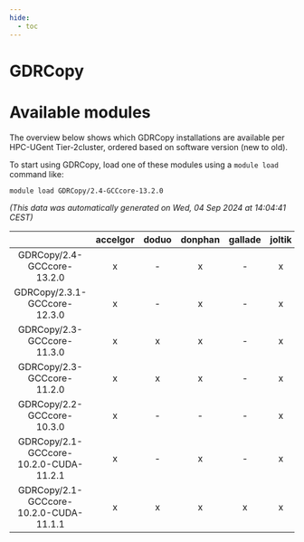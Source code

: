 ```yaml
---
hide:
  - toc
---
```


GDRCopy
=======

# Available modules


The overview below shows which GDRCopy installations are available per HPC-UGent Tier-2cluster, ordered based on software version (new to old).

To start using GDRCopy, load one of these modules using a `module load` command like:

```shell
module load GDRCopy/2.4-GCCcore-13.2.0
```

*(This data was automatically generated on Wed, 04 Sep 2024 at 14:04:41 CEST)*  

| |accelgor|doduo|donphan|gallade|joltik|shinx|skitty|
| :---: | :---: | :---: | :---: | :---: | :---: | :---: | :---: |
|GDRCopy/2.4-GCCcore-13.2.0|x|-|x|-|x|-|-|
|GDRCopy/2.3.1-GCCcore-12.3.0|x|-|x|-|x|-|-|
|GDRCopy/2.3-GCCcore-11.3.0|x|x|x|-|x|-|x|
|GDRCopy/2.3-GCCcore-11.2.0|x|x|x|-|x|-|x|
|GDRCopy/2.2-GCCcore-10.3.0|x|-|-|-|x|-|-|
|GDRCopy/2.1-GCCcore-10.2.0-CUDA-11.2.1|x|-|x|-|x|-|-|
|GDRCopy/2.1-GCCcore-10.2.0-CUDA-11.1.1|x|x|x|x|x|-|x|
